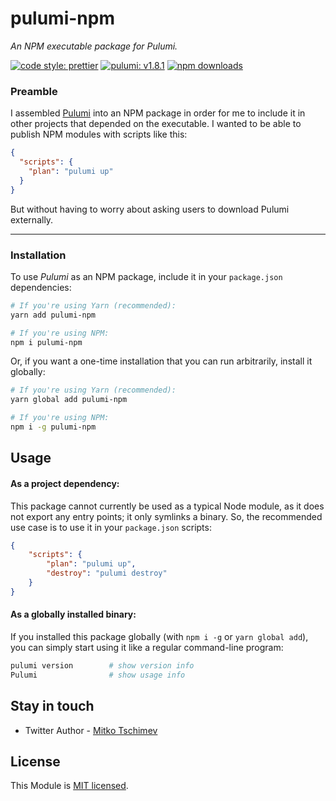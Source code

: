 # pulumi-npm
*An NPM executable package for Pulumi.*

[![code style: prettier](https://img.shields.io/badge/code_style-prettier-ff69b4.svg)](https://github.com/prettier/prettier) [![pulumi: v1.8.1](https://img.shields.io/badge/pulumi-v1.8.1-371a47.svg)](https://www.pulumi.com) [![npm downloads](https://img.shields.io/npm/dt/pulumi-npm.svg?maxAge=3600)](https://www.npmjs.com/package/pulumi-npm)

### Preamble
I assembled [Pulumi](https://pulumi.com) into an NPM package in order for me to include it in other projects that depended on the executable. I wanted to be able to publish NPM modules with scripts like this:
```json
{
  "scripts": {
    "plan": "pulumi up"
  }
}
```
But without having to worry about asking users to download Pulumi externally.

---

### Installation
To use *Pulumi* as an NPM package, include it in your `package.json` dependencies:
```bash
# If you're using Yarn (recommended):
yarn add pulumi-npm

# If you're using NPM:
npm i pulumi-npm
```

Or, if you want a one-time installation that you can run arbitrarily, install it globally:
```bash
# If you're using Yarn (recommended):
yarn global add pulumi-npm

# If you're using NPM:
npm i -g pulumi-npm
```


## Usage
#### As a project dependency:
This package cannot currently be used as a typical Node module, as it does not export any entry points; it only symlinks a binary. So, the recommended use case is to use it in your `package.json` scripts:
```json
{
    "scripts": {
        "plan": "pulumi up",
        "destroy": "pulumi destroy"
    }
}
```

#### As a globally installed binary:
If you installed this package globally (with `npm i -g` or `yarn global add`), you can simply start using it like a regular command-line program:
```bash
pulumi version        # show version info
Pulumi                # show usage info
```

## Stay in touch

- Twitter Author - [Mitko Tschimev](https://twitter.com/MTschimev)

## License

This Module is [MIT licensed](LICENSE).
